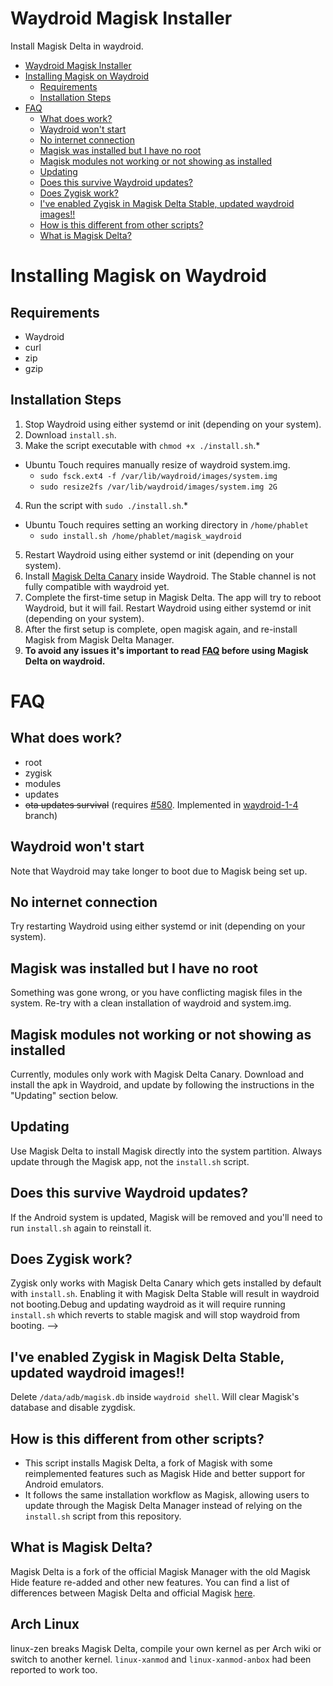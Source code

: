 # Waydroid Magisk Installer
Install Magisk Delta in waydroid. 

- [Waydroid Magisk Installer](#waydroid-magisk-installer)
- [Installing Magisk on Waydroid](#installing-magisk-on-waydroid)
  - [Requirements](#requirements)
  - [Installation Steps](#installation-steps)
- [FAQ](#faq)
  - [What does work?](#what-does-work)
  - [Waydroid won't start](#waydroid-wont-start)
  - [No internet connection](#no-internet-connection)
  - [Magisk was installed but I have no root](#magisk-was-installed-but-i-have-no-root)
  - [Magisk modules not working or not showing as installed](#magisk-modules-not-working-or-not-showing-as-installed)
  - [Updating](#updating)
  - [Does this survive Waydroid updates?](#does-this-survive-waydroid-updates)
  - [Does Zygisk work?](#does-zygisk-work)
  - [I've enabled Zygisk in Magisk Delta Stable, updated waydroid images!!](#ive-enabled-zygisk-in-magisk-delta-stable-updated-waydroid-images)
  - [How is this different from other scripts?](#how-is-this-different-from-other-scripts)
  - [What is Magisk Delta?](#what-is-magisk-delta)

# Installing Magisk on Waydroid

## Requirements
* Waydroid 
* curl 
* zip
* gzip

## Installation Steps
1. Stop Waydroid using either systemd or init (depending on your system).
2. Download `install.sh`.
3. Make the script executable with `chmod +x ./install.sh`.*
  * Ubuntu Touch requires manually resize of waydroid system.img.
    * `sudo fsck.ext4 -f /var/lib/waydroid/images/system.img`
    * `sudo resize2fs /var/lib/waydroid/images/system.img 2G`
4. Run the script with `sudo ./install.sh`.*
  * Ubuntu Touch requires setting an working directory in `/home/phablet`
    * `sudo install.sh /home/phablet/magisk_waydroid`
5. Restart Waydroid using either systemd or init (depending on your system).
6. Install [Magisk Delta Canary](https://huskydg.github.io/magisk-files/) inside Waydroid. The Stable channel is not fully compatible with waydroid yet.
7. Complete the first-time setup in Magisk Delta. The app will try to reboot Waydroid, but it will fail. Restart Waydroid using either systemd or init (depending on your system).
8. After the first setup is complete, open magisk again, and re-install Magisk from Magisk Delta Manager.
9. **To avoid any issues it's important to read [FAQ](#faq) before using Magisk Delta on waydroid.**

# FAQ

## What does work?
* root
* zygisk
* modules
* updates
* ~~ota updates survival~~ (requires [#580](https://github.com/waydroid/waydroid/pull/580). Implemented in [waydroid-1-4](https://github.com/nitanmarcel/waydroid-magisk-installer/tree/waydroid-1-4) branch)

## Waydroid won't start
Note that Waydroid may take longer to boot due to Magisk being set up.

## No internet connection
Try restarting Waydroid using either systemd or init (depending on your system).

## Magisk was installed but I have no root
Something was gone wrong, or you have conflicting magisk files in the system. Re-try with a clean installation of waydroid and system.img.

## Magisk modules not working or not showing as installed
Currently, modules only work with Magisk Delta Canary. Download and install the apk in Waydroid, and update by following the instructions in the "Updating" section below.

## Updating
Use Magisk Delta to install Magisk directly into the system partition. Always update through the Magisk app, not the `install.sh` script.

## Does this survive Waydroid updates?
If the Android system is updated, Magisk will be removed and you'll need to run `install.sh` again to reinstall it.

## Does Zygisk work?
Zygisk only works with Magisk Delta Canary which gets installed by default with `install.sh`. Enabling it with Magisk Delta Stable will result in waydroid not booting.Debug and updating waydroid as it will require running `install.sh` which reverts to stable magisk and will stop waydroid from booting. -->

## I've enabled Zygisk in Magisk Delta Stable, updated waydroid images!!
Delete `/data/adb/magisk.db` inside `waydroid shell`. Will clear Magisk's database and disable zygdisk.

## How is this different from other scripts?
* This script installs Magisk Delta, a fork of Magisk with some reimplemented features such as Magisk Hide and better support for Android emulators.
* It follows the same installation workflow as Magisk, allowing users to update through the Magisk Delta Manager instead of relying on the `install.sh` script from this repository.

## What is Magisk Delta?
Magisk Delta is a fork of the official Magisk Manager with the old Magisk Hide feature re-added and other new features. You can find a list of differences between Magisk Delta and official Magisk [here](https://github.com/HuskyDG/magisk-files/blob/main/note_stable.md#diffs-to-official-magisk).

## Arch Linux
linux-zen breaks Magisk Delta, compile your own kernel as per Arch wiki or switch to another kernel. `linux-xanmod` and `linux-xanmod-anbox` had been reported to work too.
